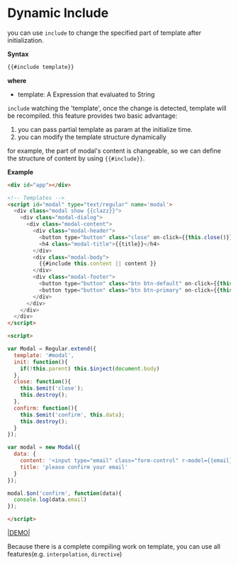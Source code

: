 # Dynamic Include

you can use `include` to change the specified part of template after initialization.

__Syntax__

```xml
{{#include template}}
```

__where__

* template: A Expression that evaluated to String

`include` watching the 'template', once the change is detected, template will be recompiled. this feature provides two basic advantage:

1. you can pass partial template as param at the initialize time.
2. you can modify the template structure dynamically

for example, the part of modal's content is changeable,  so we can define the structure of content by using `{{#include}}`.


__Example__


```html
<div id="app"></div>

<!-- Templates -->
<script id="modal" type="text/regular" name='modal'>
  <div class="modal show {{clazz}}">
    <div class="modal-dialog">
      <div class="modal-content">
        <div class="modal-header">
          <button type="button" class="close" on-click={{this.close()}} data-dismiss="modal" aria-hidden="true">×</button>
          <h4 class="modal-title">{{title}}</h4>
        </div>
        <div class="modal-body">
          {{#include this.content || content }}
        </div>
        <div class="modal-footer">
          <button type="button" class="btn btn-default" on-click={{this.close()}} >Close</button>
          <button type="button" class="btn btn-primary" on-click={{this.confirm()}}>Confirm</button>
        </div>
      </div>
    </div>
  </div>
</script>

<script>

var Modal = Regular.extend({
  template: '#modal',
  init: function(){
    if(!this.parent) this.$inject(document.body)
  },
  close: function(){
    this.$emit('close');
    this.destroy();
  },
  confirm: function(){
    this.$emit('confirm', this.data);
    this.destroy();
  }
});

var modal = new Modal({
  data: {
    content: '<input type="email" class="form-control" r-model={{email}} on-enter={{this.confirm()}}>',
    title: 'please confirm your email'
  }
});

modal.$on('confirm', function(data){
  console.log(data.email)
});

</script>
```

[|DEMO|](http://fiddle.jshell.net/leeluolee/Xvp9S/)


Because there is a complete compiling work on template, you can use all features(e.g. `interpolation`, `directive`) 



